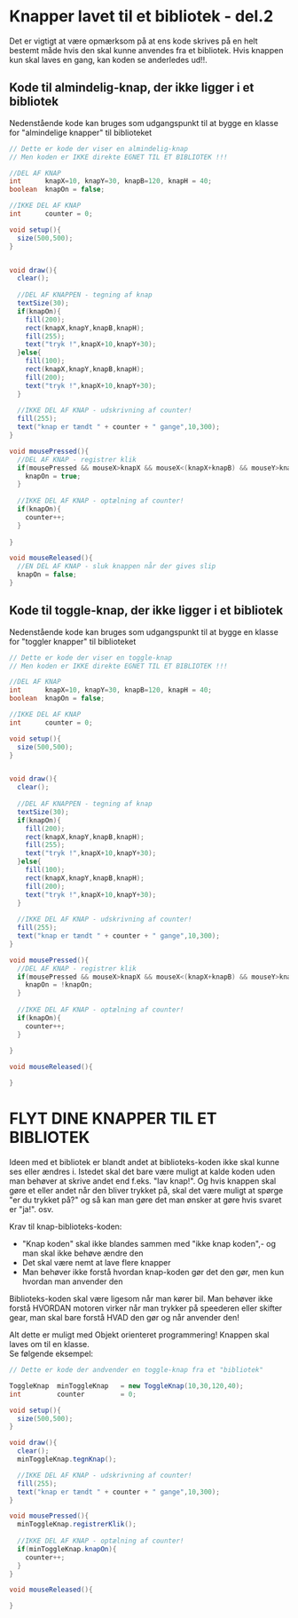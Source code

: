# Knapper lavet til et bibliotek - del.2

Det er vigtigt at være opmærksom på at ens kode skrives på en helt bestemt måde hvis den skal kunne anvendes fra et bibliotek.
Hvis knappen kun skal laves en gang, kan koden se anderledes ud!!.

## Kode til almindelig-knap, der ikke ligger i et bibliotek

Nedenstående kode kan bruges som udgangspunkt til at bygge en klasse for "almindelige knapper" til biblioteket

```java
// Dette er kode der viser en almindelig-knap
// Men koden er IKKE direkte EGNET TIL ET BIBLIOTEK !!!

//DEL AF KNAP
int      knapX=10, knapY=30, knapB=120, knapH = 40;
boolean  knapOn = false;

//IKKE DEL AF KNAP
int      counter = 0;

void setup(){
  size(500,500);
}


void draw(){
  clear();
  
  //DEL AF KNAPPEN - tegning af knap
  textSize(30);
  if(knapOn){
    fill(200);
    rect(knapX,knapY,knapB,knapH);
    fill(255);
    text("tryk !",knapX+10,knapY+30);    
  }else{
    fill(100);
    rect(knapX,knapY,knapB,knapH);
    fill(200);
    text("tryk !",knapX+10,knapY+30);
  }
  
  //IKKE DEL AF KNAP - udskrivning af counter!
  fill(255);
  text("knap er tændt " + counter + " gange",10,300);
}

void mousePressed(){
  //DEL AF KNAP - registrer klik
  if(mousePressed && mouseX>knapX && mouseX<(knapX+knapB) && mouseY>knapY && mouseY<(knapY+knapH)){
    knapOn = true;
  }  
  
  //IKKE DEL AF KNAP - optælning af counter!
  if(knapOn){
    counter++;  
  }
  
}

void mouseReleased(){
  //EN DEL AF KNAP - sluk knappen når der gives slip
  knapOn = false;
}
```

## Kode til toggle-knap, der ikke ligger i et bibliotek

Nedenstående kode kan bruges som udgangspunkt til at bygge en klasse for "toggler knapper" til biblioteket

```java
// Dette er kode der viser en toggle-knap
// Men koden er IKKE direkte EGNET TIL ET BIBLIOTEK !!!

//DEL AF KNAP
int      knapX=10, knapY=30, knapB=120, knapH = 40;
boolean  knapOn = false;

//IKKE DEL AF KNAP
int      counter = 0;

void setup(){
  size(500,500);
}


void draw(){
  clear();
  
  //DEL AF KNAPPEN - tegning af knap
  textSize(30);
  if(knapOn){
    fill(200);
    rect(knapX,knapY,knapB,knapH);
    fill(255);
    text("tryk !",knapX+10,knapY+30);    
  }else{
    fill(100);
    rect(knapX,knapY,knapB,knapH);
    fill(200);
    text("tryk !",knapX+10,knapY+30);
  }
  
  //IKKE DEL AF KNAP - udskrivning af counter!
  fill(255);
  text("knap er tændt " + counter + " gange",10,300);
}

void mousePressed(){
  //DEL AF KNAP - registrer klik
  if(mousePressed && mouseX>knapX && mouseX<(knapX+knapB) && mouseY>knapY && mouseY<(knapY+knapH)){
    knapOn = !knapOn;
  }  
  
  //IKKE DEL AF KNAP - optælning af counter!
  if(knapOn){
    counter++;  
  }
  
}

void mouseReleased(){

}
```

# FLYT DINE KNAPPER TIL ET BIBLIOTEK

Ideen med et bibliotek er blandt andet at biblioteks-koden ikke skal kunne ses eller ændres i. Istedet skal det bare være muligt at kalde koden uden man behøver at skrive andet end f.eks. "lav knap!". Og hvis knappen skal gøre et eller andet når den bliver trykket på, skal det være muligt at spørge "er du trykket på?" og så kan man gøre det man ønsker at gøre hvis svaret er "ja!". osv.

Krav til knap-biblioteks-koden:

- "Knap koden" skal ikke blandes sammen med "ikke knap koden",- og man skal ikke behøve ændre den
- Det skal være nemt at lave flere knapper
- Man behøver ikke forstå hvordan knap-koden gør det den gør, men kun hvordan man anvender den

Biblioteks-koden skal være ligesom når man kører bil. Man behøver ikke forstå HVORDAN motoren virker når man trykker på speederen eller skifter gear, man skal bare forstå HVAD den gør og når anvender den!

Alt dette er muligt med Objekt orienteret programmering! Knappen skal laves om til en klasse.   
Se følgende eksempel:

```java
// Dette er kode der andvender en toggle-knap fra et "bibliotek"

ToggleKnap  minToggleKnap   = new ToggleKnap(10,30,120,40);
int         counter         = 0;

void setup(){
  size(500,500);
}

void draw(){
  clear();  
  minToggleKnap.tegnKnap();  

  //IKKE DEL AF KNAP - udskrivning af counter!
  fill(255);
  text("knap er tændt " + counter + " gange",10,300);
}

void mousePressed(){
  minToggleKnap.registrerKlik();
  
  //IKKE DEL AF KNAP - optælning af counter!
  if(minToggleKnap.knapOn){
    counter++;  
  } 
}

void mouseReleased(){

}
```
